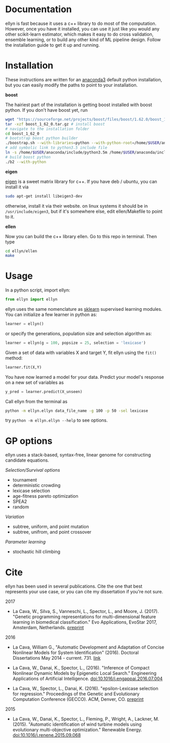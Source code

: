 Documentation
===

ellyn is fast because it uses a c++ library to do most of the computation. However, once you have it installed, you can use it just like you would any other scikit-learn estimator, which makes it easy to do cross validation, ensemble learning, or to build any other kind of ML pipeline design. Follow the installation guide to get it up and running. 

Installation
============
These instructions are written for an [anaconda3](https://www.continuum.io/downloads) default python installation, but you can easily modify the paths to point to your installation. 

**boost**

The hairiest part of the installation is getting boost installed with boost python. If you don't have boost yet, run 

```bash
wget "https://sourceforge.net/projects/boost/files/boost/1.62.0/boost_1_62_0.tar.gz" 
tar -xzf boost_1_62_0.tar.gz # install boost
# navigate to the installation folder
cd boost_1_62_0 
# bootstrap boost python builder
./boostrap.sh --with-libraries=python --with-python-root=/home/$USER/anaconda3 
# add symbolic link to python3.5 include file
ln -s /home/$USER/anaconda/include/python3.5m /home/$USER/anaconda/include/python3.5
# build boost python
./b2 --with-python
```

**eigen**

[eigen](http://eigen.tuxfamily.org/index.php?title=Main_Page) is a sweet matrix library for c++. If you have deb / ubuntu, you can install it via

```bash
sudo apt-get install libeigen3-dev
```
otherwise, install it via their website. on linux systems it should be in `/usr/include/eigen3`, but if it's somewhere else, edit ellen/Makefile to point to it. 

**ellen**

Now you can build the c++ library ellen. Go to this repo in terminal. Then type

```bash
cd ellyn/ellen
make
```

Usage
===
In a python script, import ellyn:

```python
from ellyn import ellyn
```

ellyn uses the same nomenclature as [sklearn](http://scikit-learn.org/) supervised learning modules. You can initialize a few learner in python as:

```python
learner = ellyn()
```

or specify the generations, population size and selection algorithm as:

```python
learner = ellyn(g = 100, popsize = 25, selection = 'lexicase')
```

Given a set of data with variables X and target Y, fit ellyn using the ```fit()``` method:

```python
learner.fit(X,Y)
```

You have now learned a model for your data. Predict your model's response on a new set of variables as

```python
y_pred = learner.predict(X_unseen)
```

Call ellyn from the terminal as

```bash
python -m ellyn.ellyn data_file_name -g 100 -p 50 -sel lexicase
```

try `python -m ellyn.ellyn --help` to see options.

GP options
=====
ellyn uses a stack-based, syntax-free, linear genome for constructing candidate equations. 

*Selection/Survival options*

 - tournament
 - deterministic crowding
 - lexicase selection
 - age-fitness pareto optimization 
 - SPEA2
 - random

*Variation*

 - subtree, uniform, and point mutation
 - subtree, unifrom, and point crossover

*Parameter learning*

 - stochastic hill climbing

Cite
===
ellyn has been used in several publications. Cite the one that best represents your use case, or you can cite my dissertation if you're not sure. 

2017 

 - La Cava, W., Silva, S., Vanneschi, L., Spector, L., and Moore, J. (2017). "Genetic programming representations for multi-dimensional feature learning in biomedical classification." Evo Applications, EvoStar 2017, Amsterdam, Netherlands. [preprint](http://williamlacava.com/pubs/evobio_m4gp_lacava.pdf)

2016

 - La Cava, William G., "Automatic Development and Adaptation of Concise Nonlinear Models for System Identification" (2016). Doctoral Dissertations May 2014 - current. 731. [link](http://scholarworks.umass.edu/dissertations_2/731/)

 - La Cava, W., Danai, K., Spector, L., (2016). "Inference of Compact Nonlinear Dynamic Models by Epigenetic Local Search." Engineering Applications of Artificial Intelligence. [doi:10.1016/j.engappai.2016.07.004 ](http://authors.elsevier.com/a/1TVk33OWJ8hFJk)

 -  La Cava, W., Spector, L., Danai, K. (2016). "epsilon-Lexicase selection for regression." Proceedings of the Genetic and Evolutionary Computation Conference (GECCO). ACM, Denver, CO. [preprint](http://williamlacava.com/pubs/GECCO_lex_reg-corrected.pdf)

2015 

 - La Cava, W., Danai, K., Spector, L., Fleming, P., Wright, A., Lackner, M. (2015). "Automatic identification of wind turbine models using evolutionary multi-objective optimization." Renewable Energy. [doi:10.1016/j.renene.2015.09.068](http://www.sciencedirect.com/science/article/pii/S0960148115303475)
